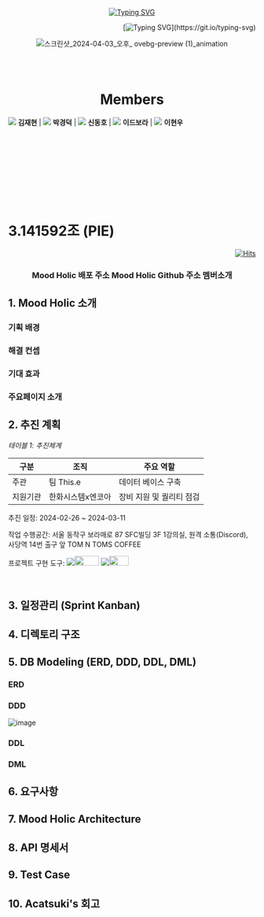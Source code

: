<div align="center">

  [![Typing SVG](https://readme-typing-svg.demolab.com?font=Fira+Code&weight=900&size=22&pause=1000&color=F7C621&vCenter=true&multiline=true&random=false&width=438&height=52&lines=Welcome+We+are+PI's+Project)](https://git.io/typing-svg)
</div>

<div align="right">
  
  [![Typing SVG](https://readme-typing-svg.demolab.com?font=Fira+Code&weight=900&size=40&pause=1000&color=085EF7&vCenter=true&random=false&width=438&height=70&lines=Mood+Holic!!)](https://git.io/typing-svg)
</div>

<div align="center">
  
  ![스크린샷_2024-04-03_오후_ ovebg-preview (1)_animation](https://github.com/ThisDotE/InnerJoinUs/assets/149561287/839d399a-f74a-4d12-80c8-040cbfcc049d)

</div>

</br></br>

<h1 align="center">Members</h1>

  [<img src="https://img.shields.io/badge/Github-Link-FFD930?logo=Github">](https://github.com/jaehyeon-SMU) **김재현** | [<img src="https://img.shields.io/badge/Github-Link-305AFF?logo=Github">](https://github.com/Virtue14) **박경덕** | [<img src="https://img.shields.io/badge/Github-Link-FFD930?logo=Github">](https://github.com/letsplaycoding) **신동호** | [<img src="https://img.shields.io/badge/Github-Link-305AFF?logo=Github">](https://github.com/Bodrami) **이드보라** | [<img src="https://img.shields.io/badge/Github-Link-FFD930?logo=Github">](https://github.com/daersh) **이현우**


</br></br></br></br></br></br></br></br>

<h1>3.141592조 (PIE)</h1>

<div align="right">
  
[![Hits](https://hits.seeyoufarm.com/api/count/incr/badge.svg?url=https%3A%2F%2Fgithub.com%2FThisDotE%2FInnerJoinUs.git&count_bg=%232884FF&title_bg=%23FFA900&icon=googleclassroom.svg&icon_color=%23E7E7E7&title=Today&edge_flat=false)](https://hits.seeyoufarm.com)
</div>

> 


<h3 align="center">
	
Mood Holic 배포 주소
Mood Holic Github 주소
멤버소개

## 1. Mood Holic 소개

### 기획 배경
### 해결 컨셉
### 기대 효과
### 주요페이지 소개

## 2. 추진 계획
*테이블 1: 추진체계*

| 구분 | 조직 | 주요 역할 |
| --- | --- | --- |
| 주관 | 팀 This.e | 데이터 베이스 구축 |
| 지원기관 | 한화시스템x엔코아 | 장비 지원 및 퀄리티 점검 |

추진 일정: 2024-02-26 ~ 2024-03-11

작업 수행공간: 서울 동작구 보라매로 87 SFC빌딩 3F 1강의실, 원격 소통(Discord), 사당역 14번 출구 앞 TOM N TOMS COFFEE

프로젝트 구현 도구: <img src ="https://img.shields.io/badge/MariaDB-&logo=MariaDB"/><img src="https://img.shields.io/badge/10.3.38-515151?style=for-the-badge" width="50" height="20"/> <img src="https://img.shields.io/badge/Java-&logo=openjdk"><img src="https://img.shields.io/badge/17.0.3-515151?style=for-the-badge" width="40" height="20"/>

<br/>

## 3. 일정관리 (Sprint Kanban)
## 4. 디렉토리 구조 
## 5. DB Modeling (ERD, DDD, DDL, DML)

### ERD

### DDD
![image](https://github.com/Bodrami/Practice_Template/assets/149561287/1058f95c-04fc-4181-ad25-a2f4adb7a7e0)

### DDL

### DML

## 6. 요구사항
## 7. Mood Holic Architecture
## 8. API 명세서
## 9. Test Case
## 10. Acatsuki's 회고

